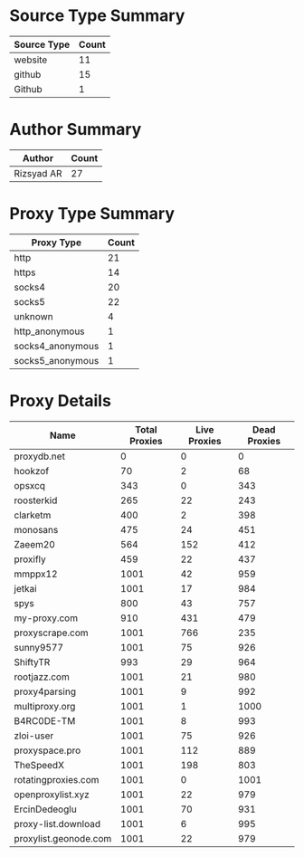 # Source Type Summary

| Source Type | Count |
|-------------|-------|
| website | 11 |
| github | 15 |
| Github | 1 |


# Author Summary

| Author | Count |
|--------|-------|
| Rizsyad AR | 27 |


# Proxy Type Summary

| Proxy Type | Count |
|------------|-------|
| http | 21 |
| https | 14 |
| socks4 | 20 |
| socks5 | 22 |
| unknown | 4 |
| http_anonymous | 1 |
| socks4_anonymous | 1 |
| socks5_anonymous | 1 |


# Proxy Details

| Name | Total Proxies | Live Proxies | Dead Proxies |
|------|---------------|--------------|---------------|
| proxydb.net | 0 | 0 | 0 |
| hookzof | 70 | 2 | 68 |
| opsxcq | 343 | 0 | 343 |
| roosterkid | 265 | 22 | 243 |
| clarketm | 400 | 2 | 398 |
| monosans | 475 | 24 | 451 |
| Zaeem20 | 564 | 152 | 412 |
| proxifly | 459 | 22 | 437 |
| mmppx12 | 1001 | 42 | 959 |
| jetkai | 1001 | 17 | 984 |
| spys | 800 | 43 | 757 |
| my-proxy.com | 910 | 431 | 479 |
| proxyscrape.com | 1001 | 766 | 235 |
| sunny9577 | 1001 | 75 | 926 |
| ShiftyTR | 993 | 29 | 964 |
| rootjazz.com | 1001 | 21 | 980 |
| proxy4parsing | 1001 | 9 | 992 |
| multiproxy.org | 1001 | 1 | 1000 |
| B4RC0DE-TM | 1001 | 8 | 993 |
| zloi-user | 1001 | 75 | 926 |
| proxyspace.pro | 1001 | 112 | 889 |
| TheSpeedX | 1001 | 198 | 803 |
| rotatingproxies.com | 1001 | 0 | 1001 |
| openproxylist.xyz | 1001 | 22 | 979 |
| ErcinDedeoglu | 1001 | 70 | 931 |
| proxy-list.download | 1001 | 6 | 995 |
| proxylist.geonode.com | 1001 | 22 | 979 |
